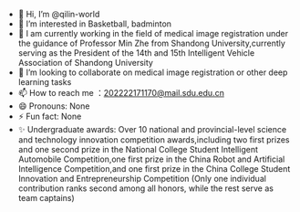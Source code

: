 - 👋 Hi, I’m @qilin-world
- 👀 I’m interested in Basketball, badminton
- 🌱 I am currently working in the field of medical image registration under the guidance of Professor Min Zhe from Shandong University,currently serving as the President of the 14th and 15th Intelligent Vehicle Association of Shandong University
- 💞️ I’m looking to collaborate on medical image registration or other deep learning tasks
- 📫 How to reach me ：202222171170@mail.sdu.edu.cn
- 😄 Pronouns: None
- ⚡ Fun fact: None
- ✨ Undergraduate awards: Over 10 national and provincial-level science and technology innovation competition awards,including two first prizes and one second prize in the National College Student Intelligent Automobile Competition,one first prize in the China Robot and Artificial Intelligence Competition,and one first prize in the China College Student Innovation and Entrepreneurship Competition (Only one individual contribution ranks second among all honors, while the rest serve as team captains)
<!---
qilin-world/qilin-world is a ✨ special ✨ repository because its `README.md` (this file) appears on your GitHub profile.
You can click the Preview link to take a look at your changes.
--->
